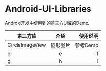# Android-UI-Libraries
Android开发中使用到的第三方UI库的Demo.

| 第三方库 | 介绍 | 使用说明 |
| -----|:----:| ----:|
|CircleImageView   | 圆形图片    | 参考Demo    |
| d    | e    |  f   |
| g    | h    |   i  |
